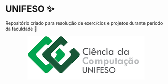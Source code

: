 # UNIFESO :sparkles:
Repositório criado para resolução de exercícios e projetos durante periodo da faculdade :pencil:

<p align="center">
<img src=".banner/ub.png">
</p>